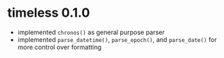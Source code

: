 # timeless 0.1.0

* implemented `chronos()` as general purpose parser
* implemented `parse_datetime()`, `parse_epoch()`, and `parse_date()` for more control over formatting
